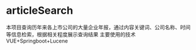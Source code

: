 # articleSearch
本项目查询历年来各上市公司的大量企业年报，通过内容关键词、公司名称、时间等信息检索，根据相关程度展示查询结果
主要使用的技术 VUE+Springboot+Lucene 
